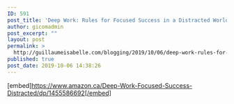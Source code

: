 ```yaml
---
ID: 591
post_title: 'Deep Work: Rules for Focused Success in a Distracted World: Cal Newport: 9781455586691: Books &#8211; Amazon.ca'
author: gicomadmin
post_excerpt: ""
layout: post
permalink: >
  http://guillaumeisabelle.com/blogging/2019/10/06/deep-work-rules-for-focused-success-in-a-distracted-world-cal-newport-9781455586691-books-amazon-ca/
published: true
post_date: 2019-10-06 14:38:26
---
```

[embed]https://www.amazon.ca/Deep-Work-Focused-Success-Distracted/dp/1455586692[/embed]
